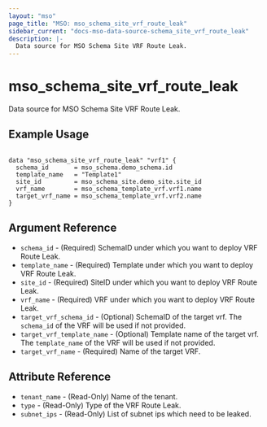 ```yaml
---
layout: "mso"
page_title: "MSO: mso_schema_site_vrf_route_leak"
sidebar_current: "docs-mso-data-source-schema_site_vrf_route_leak"
description: |-
  Data source for MSO Schema Site VRF Route Leak.
---
```


# mso_schema_site_vrf_route_leak #

Data source for MSO Schema Site VRF Route Leak.

## Example Usage ##

```hcl

data "mso_schema_site_vrf_route_leak" "vrf1" {
  schema_id       = mso_schema.demo_schema.id
  template_name   = "Template1"
  site_id         = mso_schema_site.demo_site.site_id
  vrf_name        = mso_schema_template_vrf.vrf1.name
  target_vrf_name = mso_schema_template_vrf.vrf2.name
}

```

## Argument Reference ##

* `schema_id` - (Required) SchemaID under which you want to deploy VRF Route Leak.
* `template_name` - (Required) Template under which you want to deploy VRF Route Leak.
* `site_id` - (Required) SiteID under which you want to deploy VRF Route Leak.
* `vrf_name` - (Required) VRF under which you want to deploy VRF Route Leak.
* `target_vrf_schema_id` - (Optional)  SchemaID of the target vrf. The `schema_id` of the VRF will be used if not provided. 
* `target_vrf_template_name` - (Optional) Template name of the target vrf. The `template_name` of the VRF will be used if not provided. 
* `target_vrf_name` - (Required) Name of the target VRF.

## Attribute Reference ##

* `tenant_name` - (Read-Only) Name of the tenant.
* `type` - (Read-Only) Type of the VRF Route Leak. 
* `subnet_ips` - (Read-Only) List of subnet ips which need to be leaked.
